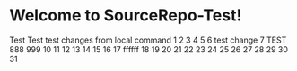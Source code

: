 # Welcome to SourceRepo-Test!
Test
Test
test changes from local command
1
2
3
4
5
6 test change
7 TEST
888
999
10
11
12
13
14
15
16
17 ffffff
18
19
20
21
22
23
24
25
26
27
28
29
30
31

